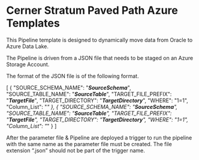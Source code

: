 # Cerner Stratum Paved Path Azure Templates

This Pipeline template is designed to dynamically move data from Oracle to Azure Data Lake.

The Pipeline is driven from a JSON file that needs to be staged on an Azure Storage Account. 

The format of the JSON file is of the following format. 

[
    {
        "SOURCE_SCHEMA_NAME": "**_SourceSchema_**",
        "SOURCE_TABLE_NAME": "**_SourceTable_**",
        "TARGET_FILE_PREFIX": "**_TargetFile_**",
        "TARGET_DIRECTORY": "**_TargetDirectory_**",
        "WHERE": "1=1",
        "Column_List": "*"
    },
    {
        "SOURCE_SCHEMA_NAME": "**_SourceSchema_**",
        "SOURCE_TABLE_NAME": "**_SourceTable_**",
        "TARGET_FILE_PREFIX": "**_TargetFile_**",
        "TARGET_DIRECTORY": "**_TargetDirectory_**",
        "WHERE": "1=1",
        "Column_List": "*"
    }
]

After the parameter file & Pipeline are deployed a trigger to run the pipeline with the same name as the parameter file must be created. The file extension “.json” should not be part of the trigger name. 